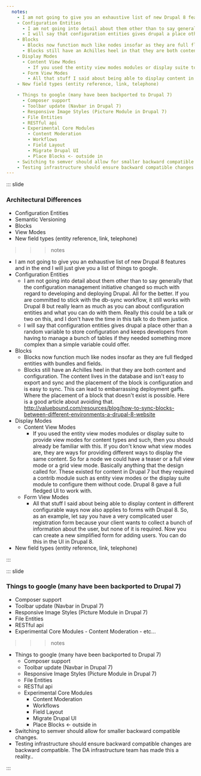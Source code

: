 ```yaml
---
  notes:
    - I am not going to give you an exhaustive list of new Drupal 8 features and in the end I will just give you a list of things to google.
    - Configuration Entities
      - I am not going into detail about them other than to say generally that the configuration management initiative changed so much with regard to developing and deploying Drupal. All for the better. If you are committed to stick with the db-sync workflow, it still works with Drupal 8 but really learn as much as you can about configuration entities and what you can do with them. Really this could be a talk or two on this, and I don't have the time in this talk to do them justice.
      - I will say that configuration entities gives drupal a place other than a random variable to store configuration and keeps developers from having to manage a bunch of tables if they needed something more complex than a simple variable could offer.
    - Blocks
      - Blocks now function much like nodes insofar as they are full fledged entities with bundles and fields.
      - Blocks still have an Achilles heel in that they are both content and configuration. The content lives in the database and isn't easy to export and sync and the placement of the block is configuration and is easy to sync. This can lead to embarrassing deployment gaffs. Where the placement of a block that doesn't exist is possible. Here is a good article about avoiding that. http://valuebound.com/resources/blog/how-to-sync-blocks-between-different-environments-a-drupal-8-website
    - Display Modes
      - Content View Modes
        - If you used the entity view modes modules or display suite to provide view modes for content types and such, then you should already be familiar with this. If you don't know what view modes are, they are ways for providing different ways to display the same content. So for a node we could have a teaser or a full view mode or a grid view mode. Basically anything that the design called for. These existed for content in Drupal 7 but they required a contrib module such as entity view modes or the display suite module to configure them without code. Drupal 8 gave a full fledged UI to work with.
      - Form View Modes
        - All that stuff I said about being able to display content in different configurable ways now also applies to forms with Drupal 8. So, as an example, let say you have a very complicated user registration form because your client wants to collect a bunch of information about the user, but none of it is required. Now you can create a new simplified form for adding users. You can do this in the UI in Drupal 8.
    - New field types (entity reference, link, telephone)

    - Things to google (many have been backported to Drupal 7)
      - Composer support
      - Toolbar update (Navbar in Drupal 7)
      - Responsive Image Styles (Picture Module in Drupal 7)
      - File Entities
      - RESTful api
      - Experimental Core Modules
        - Content Moderation
        - Workflows
        - Field Layout
        - Migrate Drupal UI
        - Place Blocks <- outside in
    - Switching to semver should allow for smaller backward compatible changes.
    - Testing infrastructure should ensure backward compatible changes are backward compatible. The DA infrastructure team has made this a reality..
---
```


::: slide

### Architectural Differences

 - Configuration Entities
 - Semantic Versioning
 - Blocks
 - View Modes
 - New field types (entity reference, link, telephone)

>>> notes
 - I am not going to give you an exhaustive list of new Drupal 8 features and in the end I will just give you a list of things to google.
 - Configuration Entities
   - I am not going into detail about them other than to say generally that the configuration management initiative changed so much with regard to developing and deploying Drupal. All for the better. If you are committed to stick with the db-sync workflow, it still works with Drupal 8 but really learn as much as you can about configuration entities and what you can do with them. Really this could be a talk or two on this, and I don't have the time in this talk to do them justice.
   - I will say that configuration entities gives drupal a place other than a random variable to store configuration and keeps developers from having to manage a bunch of tables if they needed something more complex than a simple variable could offer.
 - Blocks
   - Blocks now function much like nodes insofar as they are full fledged entities with bundles and fields.
   - Blocks still have an Achilles heel in that they are both content and configuration. The content lives in the database and isn't easy to export and sync and the placement of the block is configuration and is easy to sync. This can lead to embarrassing deployment gaffs. Where the placement of a block that doesn't exist is possible. Here is a good article about avoiding that. http://valuebound.com/resources/blog/how-to-sync-blocks-between-different-environments-a-drupal-8-website
 - Display Modes
   - Content View Modes
     - If you used the entity view modes modules or display suite to provide view modes for content types and such, then you should already be familiar with this. If you don't know what view modes are, they are ways for providing different ways to display the same content. So for a node we could have a teaser or a full view mode or a grid view mode. Basically anything that the design called for. These existed for content in Drupal 7 but they required a contrib module such as entity view modes or the display suite module to configure them without code. Drupal 8 gave a full fledged UI to work with.
   - Form View Modes
     - All that stuff I said about being able to display content in different configurable ways now also applies to forms with Drupal 8. So, as an example, let say you have a very complicated user registration form because your client wants to collect a bunch of information about the user, but none of it is required. Now you can create a new simplified form for adding users. You can do this in the UI in Drupal 8.
 - New field types (entity reference, link, telephone)

>>>

:::

::: slide

### Things to google (many have been backported to Drupal 7)
   - Composer support
   - Toolbar update (Navbar in Drupal 7)
   - Responsive Image Styles (Picture Module in Drupal 7)
   - File Entities
   - RESTful api
   - Experimental Core Modules
    - Content Moderation
    - etc...

>>> notes
 - Things to google (many have been backported to Drupal 7)
   - Composer support
   - Toolbar update (Navbar in Drupal 7)
   - Responsive Image Styles (Picture Module in Drupal 7)
   - File Entities
   - RESTful api
   - Experimental Core Modules
     - Content Moderation
     - Workflows
     - Field Layout
     - Migrate Drupal UI
     - Place Blocks <- outside in
 - Switching to semver should allow for smaller backward compatible changes.
 - Testing infrastructure should ensure backward compatible changes are backward compatible. The DA infrastructure team has made this a reality..

>>>

:::
